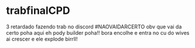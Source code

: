 # trabfinalCPD
3 retardado fazendo trab no discord #NAOVAIDARCERTO
obv que vai da certo poha aqui eh pody builder poha!! bora encolhe e entra no cu do wives ai crescer e ele explode birrll!
